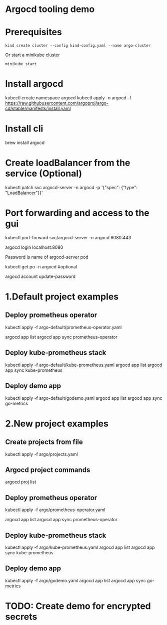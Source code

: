 # Argocd tooling demo

# Prerequisites
```
kind create cluster --config kind-config.yaml --name argo-cluster
```
Or start a minikube cluster

```
minikube start
```

# Install argocd
kubectl create namespace argocd
kubectl apply -n argocd -f https://raw.githubusercontent.com/argoproj/argo-cd/stable/manifests/install.yaml

# Install cli 
brew install argocd


# Create loadBalancer from the service (Optional)
kubectl patch svc argocd-server -n argocd -p '{"spec": {"type": "LoadBalancer"}}'


# Port forwarding and access to the gui
kubectl port-forward svc/argocd-server -n argocd 8080:443

argocd login localhost:8080 

Password is name of argocd-server pod

kubectl get po -n argocd  #optional


argocd account update-password

# 1.Default project examples


## Deploy prometheus operator
kubectl apply -f argo-default/prometheus-operator.yaml

argocd app list
argocd app sync prometheus-operator

## Deploy kube-prometheus stack
kubectl apply -f argo-default/kube-prometheus.yaml
argocd app list
argocd app sync kube-prometheus

## Deploy demo app
kubectl apply -f argo-default/godemo.yaml
argocd app list
argocd app sync go-metrics

# 2.New project examples

## Create projects from file
kubectl apply -f argo/projects.yaml

## Argocd project commands
argocd proj list

## Deploy prometheus operator
kubectl apply -f argo/prometheus-operator.yaml

argocd app list
argocd app sync prometheus-operator

## Deploy kube-prometheus stack
kubectl apply -f argo/kube-prometheus.yaml
argocd app list
argocd app sync kube-prometheus

## Deploy demo app
kubectl apply -f argo/godemo.yaml
argocd app list
argocd app sync go-metrics


# TODO: Create demo for encrypted secrets